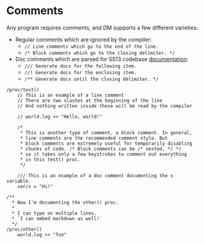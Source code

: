 # Comments

Any program requires comments, and DM supports a few different varieties:

* Regular comments which are ignored by the compiler:
	* `// Line comments which go to the end of the line.`
	* `/* Block comments which go to the closing delimiter. */`
* Doc comments which are parsed for SS13 codebase [documentation][doc]:
	* `/// Generate docs for the following item.`
	* `//! Generate docs for the enclosing item.`
	* `/** Generate docs until the closing delimiter. */`

[doc]: ../meta/dmdoc.md

```dm
/proc/test()
	// This is an example of a line comment
	// There are two slashes at the beginning of the line
	// And nothing written inside these will be read by the compiler

	// world.log << "Hello, world!"

	/* 
	 * This is another type of comment, a block comment. In general,
	 * line comments are the recommended comment style. But
	 * block comments are extremely useful for temporarily disabling
	 * chunks of code. /* Block comments can be /* nested, */ */
	 * so it takes only a few keystrokes to comment out everything
	 * in this test() proc.
	 */

	/// This is an example of a doc comment documenting the x variable.
	var/x = "Hi!"

/**
  * Now I'm documenting the other() proc.
  *
  * I can type on multiple lines.
  * `I can embed markdown as well!`
  */
/proc/other()
	world.log << "foo"
```
